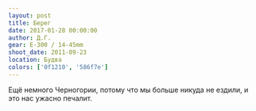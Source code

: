 ```yaml
---
layout: post
title: Берег
date: 2017-01-28 00:00:00
author: Д.Г.
gear: E-300 / 14-45mm
shoot_date: 2011-09-23
location: Будва
colors: ['0f1210', '586f7e']
---
```


Ещё немного Черногории, потому что мы больше никуда не ездили, и это нас ужасно печалит.
